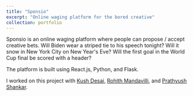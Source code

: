 ```yaml
---
title: "Sponsio"
excerpt: "Online waging platform for the bored creative"
collection: portfolio
---
```


Sponsio is an online waging platform where people can propose / accept creative bets. Will Biden wear a striped tie to his speech tonight? Will it snow in New York City on New Year's Eve? Will the first goal in the World Cup final be scored with a header?

The platform is built using React.js, Python, and Flask.

I worked on this project with [Kush Desai](https://kushkdesai.com/), [Rohith Mandavilli](https://github.com/rohithm1), and [Prathyush Shankar](https://github.com/prathyush-shankar).
